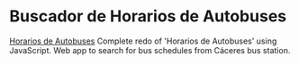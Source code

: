 # Buscador de Horarios de Autobuses
[Horarios de Autobuses](https://bus2.drebollo.com) Complete redo of 'Horarios de Autobuses' using JavaScript. Web app to search for bus schedules from Cáceres bus station.
